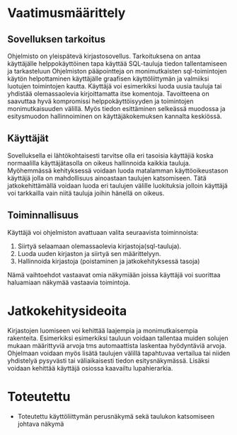 # Vaatimusmäärittely

## Sovelluksen tarkoitus

Ohjelmisto on yleispätevä kirjastosovellus. Tarkoituksena on antaa käyttäjälle helppokäyttöinen tapa käyttää SQL-tauluja tiedon tallentamiseen ja tarkasteluun
Ohjelmiston pääpointteja on monimutkaisten sql-toimintojen käytön helpottaminen käyttäjälle graafisen käyttöliittymän ja valmiiksi luotujen toimintojen kautta.
Käyttäjä voi esimerkiksi luoda uusia tauluja tai yhdistää olemassaolevia kirjoittamatta itse komentoja. Tavoitteena on saavuttaa hyvä kompromissi 
helppokäyttöisyyden ja toimintojen monimutkaisuuden välillä. Myös tiedon esittäminen selkeässä muodossa ja esitysmuodon hallinnoiminen on käyttäjäkokemuksen
kannalta keskiössä. 

## Käyttäjät
Sovelluksella ei lähtökohtaisesti tarvitse olla eri tasoisia käyttäjiä koska normaalilla käyttäjätasolla on oikeus hallinnoida kaikkia tauluja. 
Myöhemmässä kehityksessä voidaan luoda matalamman käyttöoikeustason käyttäjä jolla on mahdollisuus ainoastaan taulujen katsomiseen. Tätä jatkokehittämällä
voidaan luoda eri taulujen välille luokituksia jolloin käyttäjä voi tarkkailla vain niitä tauluja joihin hänellä on oikeus.

## Toiminnallisuus
Käyttäjä voi ohjelmiston avattuaan valita seuraavista toiminnoista: 

1. Siirtyä selaamaan olemassaolevia kirjastoja(sql-tauluja).
2. Luoda uuden kirjaston ja siirtyä sen määrittelyyn.
3. Hallinnoida kirjastoja (poistaminen ja jatkokehityksessä tasoja)

Nämä vaihtoehdot vastaavat omia näkymiään joissa käyttäjä voi suorittaa haluamiaan näkymää vastaavia toimintoja. 

# Jatkokehitysideoita 
Kirjastojen luomiseen voi kehittää laajempia ja monimutkaisempia rakenteita. Esimerkiksi esimerkiksi tauluun voidaan tallentaa muiden solujen mukaan
määrittyviä arvoja tms automaattista laskentaa hyödyntäviä arvoja. Ohjelmaan voidaan myös lisätä taulujen välillä tapahtuvaa vertailua tai niiden yhdistelyä 
pysyvästi tai väliaikaisesti tiedon esitysnäkymässä. Lisäksi voidaan kehittää käyttäjä osiossa kaavailtu lupahierarkia.


# Toteutettu
- Toteutettu käyttöliittymän perusnäkymä sekä taulukon katsomiseen johtava näkymä
